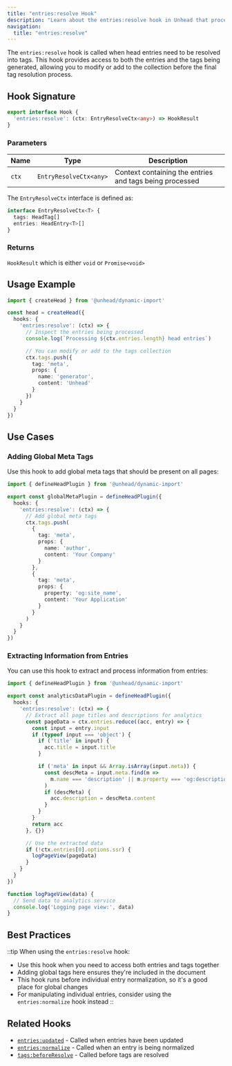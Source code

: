 ```yaml
---
title: "entries:resolve Hook"
description: "Learn about the entries:resolve hook in Unhead that processes entries before they're converted to tags"
navigation:
  title: "entries:resolve"
---
```


The `entries:resolve` hook is called when head entries need to be resolved into tags. This hook provides access to both the entries and the tags being generated, allowing you to modify or add to the collection before the final tag resolution process.

## Hook Signature

```ts
export interface Hook {
  'entries:resolve': (ctx: EntryResolveCtx<any>) => HookResult
}
```

### Parameters

| Name | Type | Description |
|------|------|-------------|
| `ctx` | `EntryResolveCtx<any>` | Context containing the entries and tags being processed |

The `EntryResolveCtx` interface is defined as:

```ts
interface EntryResolveCtx<T> {
  tags: HeadTag[]
  entries: HeadEntry<T>[]
}
```

### Returns

`HookResult` which is either `void` or `Promise<void>`

## Usage Example

```ts
import { createHead } from '@unhead/dynamic-import'

const head = createHead({
  hooks: {
    'entries:resolve': (ctx) => {
      // Inspect the entries being processed
      console.log(`Processing ${ctx.entries.length} head entries`)

      // You can modify or add to the tags collection
      ctx.tags.push({
        tag: 'meta',
        props: {
          name: 'generator',
          content: 'Unhead'
        }
      })
    }
  }
})
```

## Use Cases

### Adding Global Meta Tags

Use this hook to add global meta tags that should be present on all pages:

```ts
import { defineHeadPlugin } from '@unhead/dynamic-import'

export const globalMetaPlugin = defineHeadPlugin({
  hooks: {
    'entries:resolve': (ctx) => {
      // Add global meta tags
      ctx.tags.push(
        {
          tag: 'meta',
          props: {
            name: 'author',
            content: 'Your Company'
          }
        },
        {
          tag: 'meta',
          props: {
            property: 'og:site_name',
            content: 'Your Application'
          }
        }
      )
    }
  }
})
```

### Extracting Information from Entries

You can use this hook to extract and process information from entries:

```ts
import { defineHeadPlugin } from '@unhead/dynamic-import'

export const analyticsDataPlugin = defineHeadPlugin({
  hooks: {
    'entries:resolve': (ctx) => {
      // Extract all page titles and descriptions for analytics
      const pageData = ctx.entries.reduce((acc, entry) => {
        const input = entry.input
        if (typeof input === 'object') {
          if ('title' in input) {
            acc.title = input.title
          }

          if ('meta' in input && Array.isArray(input.meta)) {
            const descMeta = input.meta.find(m =>
              m.name === 'description' || m.property === 'og:description'
            )
            if (descMeta) {
              acc.description = descMeta.content
            }
          }
        }
        return acc
      }, {})

      // Use the extracted data
      if (!ctx.entries[0].options.ssr) {
        logPageView(pageData)
      }
    }
  }
})

function logPageView(data) {
  // Send data to analytics service
  console.log('Logging page view:', data)
}
```

## Best Practices

::tip
When using the `entries:resolve` hook:

- Use this hook when you need to access both entries and tags together
- Adding global tags here ensures they're included in the document
- This hook runs before individual entry normalization, so it's a good place for global changes
- For manipulating individual entries, consider using the `entries:normalize` hook instead
::

## Related Hooks

- [`entries:updated`](/api/hooks/entries-updated) - Called when entries have been updated
- [`entries:normalize`](/api/hooks/entries-normalize) - Called when an entry is being normalized
- [`tags:beforeResolve`](/api/hooks/tags-beforeResolve) - Called before tags are resolved
